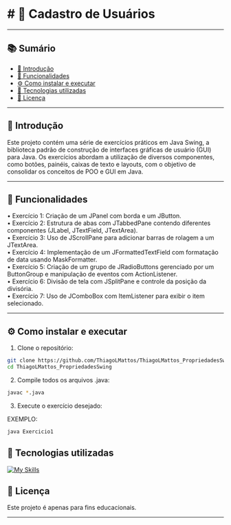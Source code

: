 # # 👥 Cadastro de Usuários

---

## 📚 Sumário
- [📌 Introdução](#-introdução)
- [🧠 Funcionalidades](#-funcionalidades)
- [⚙️ Como instalar e executar](#%EF%B8%8F-como-instalar-e-executar)
- [💠 Tecnologias utilizadas](#-tecnologias-utilizadas)
- [📄 Licença](#-licença)

---

## 📌 Introdução

Este projeto contém uma série de exercícios práticos em Java Swing, a biblioteca padrão de construção de interfaces gráficas de usuário (GUI) para Java. Os exercícios abordam a utilização de diversos componentes, como botões, painéis, caixas de texto e layouts, com o objetivo de consolidar os conceitos de POO e GUI em Java.

---

## 🧠 Funcionalidades

• Exercício 1: Criação de um JPanel com borda e um JButton.
<br>
• Exercício 2: Estrutura de abas com JTabbedPane contendo diferentes componentes (JLabel, JTextField, JTextArea).
<br>
• Exercício 3: Uso de JScrollPane para adicionar barras de rolagem a um JTextArea.
<br>
• Exercício 4: Implementação de um JFormattedTextField com formatação de data usando MaskFormatter.
<br>
• Exercício 5: Criação de um grupo de JRadioButtons gerenciado por um ButtonGroup e manipulação de eventos com ActionListener.
<br>
• Exercício 6: Divisão de tela com JSplitPane e controle da posição da divisória.
<br>
• Exercício 7: Uso de JComboBox com ItemListener para exibir o item selecionado.

---

## ⚙️ Como instalar e executar

1. Clone o repositório:

```bash
git clone https://github.com/ThiagoLMattos/ThiagoLMattos_PropriedadesSwing.git
cd ThiagoLMattos_PropriedadesSwing
```

2. Compile todos os arquivos .java:
   
```bash
javac *.java
```

3. Execute o exercício desejado:

EXEMPLO:

```bash
java Exercicio1
```

## 💠 Tecnologias utilizadas

[![My Skills](https://skillicons.dev/icons?i=java&theme=light)](https://skillicons.dev) 



## 📄 Licença

  Este projeto é apenas para fins educacionais.

---

